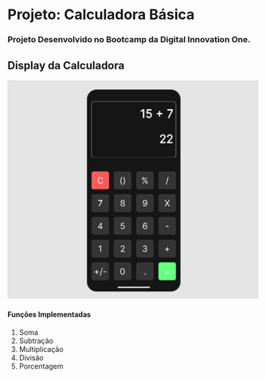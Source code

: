 # Projeto: Calculadora Básica

### Projeto Desenvolvido no Bootcamp da Digital Innovation One.

## Display da Calculadora

![Display da Calculadora!](https://github.com/devrsantos/Projeto_Calculadora_Dio/blob/main/assets/img/Calculadora_DIo.png)

#### Funções Implementadas
1. Soma
2. Subtração
3. Multiplicação
4. Divisão
5. Porcentagem

